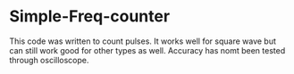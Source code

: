 # Simple-Freq-counter
This code was written to count pulses. It works well for square wave but can still work good for other types as well. Accuracy has nomt been tested through oscilloscope.
